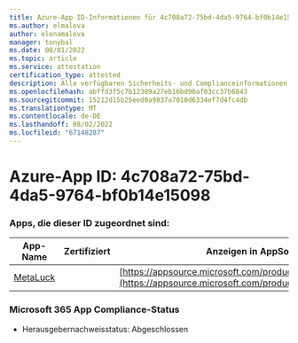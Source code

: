 ```yaml
---
title: Azure-App ID-Informationen für 4c708a72-75bd-4da5-9764-bf0b14e15098
ms.author: elmalova
author: elenamalova
manager: tonybal
ms.date: 08/01/2022
ms.topic: article
ms.service: attestation
certification_type: attested
description: Alle verfügbaren Sicherheits- und Complianceinformationen für 4c708a72-75bd-4da5-9764-bf0b14e15098.
ms.openlocfilehash: abffd3f5c7b12389a27eb16bd90af03cc37b6843
ms.sourcegitcommit: 15212d15b25eed0a9837a7010d6334ef7d4fc4db
ms.translationtype: MT
ms.contentlocale: de-DE
ms.lasthandoff: 08/02/2022
ms.locfileid: "67148287"
---
```

# <a name="azure-app-id-4c708a72-75bd-4da5-9764-bf0b14e15098"></a>Azure-App ID: 4c708a72-75bd-4da5-9764-bf0b14e15098


### <a name="apps-associated-with-this-id"></a>Apps, die dieser ID zugeordnet sind:
| **App-Name** | **Zertifiziert** | **Anzeigen in AppSource** |
|--------------|---------------|-----------------------|
| [MetaLuck](../forward/WA200004198.md) |  | [https://appsource.microsoft.com/product/office/WA200004198](https://appsource.microsoft.com/product/office/WA200004198) |

### <a name="microsoft-365-app-compliance-status"></a>Microsoft 365 App Compliance-Status
- Herausgebernachweisstatus: Abgeschlossen
